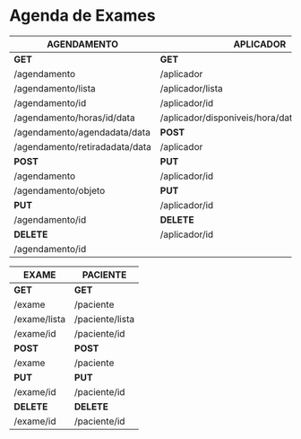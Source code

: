 # Agenda de Exames
|AGENDAMENTO|APLICADOR|
|---|---|
|**GET**|**GET**|**GET**|**GET**|
|/agendamento|/aplicador|
|/agendamento/lista|/aplicador/lista|
|/agendamento/id|/aplicador/id|
|/agendamento/horas/id/data|/aplicador/disponiveis/hora/data/especialidade|
|/agendamento/agendadata/data|**POST**|
|/agendamento/retiradadata/data|/aplicador|
|**POST**|**PUT**|
|/agendamento|/aplicador/id|
|/agendamento/objeto|**PUT**|
|**PUT**|/aplicador/id|
|/agendamento/id|**DELETE**|
|**DELETE**|/aplicador/id|
|/agendamento/id|   

EXAME|PACIENTE
|---|---|
|**GET**|**GET**|
|/exame|/paciente|
|/exame/lista|/paciente/lista|
|/exame/id|/paciente/id|
|**POST**|**POST**|
|/exame|/paciente|
|**PUT**|**PUT**|
|/exame/id|/paciente/id|
|**DELETE**|**DELETE**|
|/exame/id|/paciente/id|